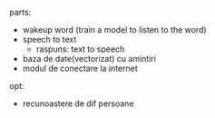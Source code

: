 parts:
- wakeup word
(train a model to listen to the word)
- speech to text
     - raspuns: text to speech
- baza de date(vectorizat) cu amintiri
- modul de conectare la internet

opt:
- recunoastere de dif persoane
